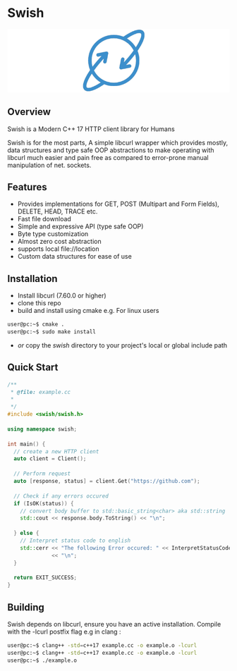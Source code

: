 # Swish
 ![](assets/icon.png) 
 
## Overview 
Swish is a Modern C++ 17 HTTP client library for Humans

Swish is for the most parts, A simple libcurl wrapper which provides mostly, data structures and type safe OOP abstractions to make operating with libcurl much easier and pain free as compared to error-prone manual manipulation of net. sockets.


## Features
- Provides implementations for GET, POST (Multipart and Form Fields), DELETE, HEAD, TRACE etc.
- Fast file download
- Simple and expressive API (type safe OOP)
- Byte type customization
- Almost zero cost abstraction
- supports local file://location
- Custom data structures for ease of use


## Installation
- Install libcurl (7.60.0 or higher)
- clone this repo
- build and install using cmake e.g. For linux users
	
```bash	
user@pc:~$ cmake .
user@pc:~$ sudo make install
```

- *or* copy the *swish* directory to your project's local or global include path


## Quick Start

```cpp
/**
 * @file: example.cc
 *
 */
#include <swish/swish.h>

using namespace swish;

int main() {
  // create a new HTTP client
  auto client = Client();

  // Perform request
  auto [response, status] = client.Get("https://github.com");

  // Check if any errors occured
  if (IsOK(status)) {
    // convert body buffer to std::basic_string<char> aka std::string
    std::cout << response.body.ToString() << "\n";

  } else {
    // Interpret status code to english
    std::cerr << "The following Error occured: " << InterpretStatusCode(status)
              << "\n";
  }

  return EXIT_SUCCESS;
}
```


## Building
Swish depends on libcurl, ensure you have an active installation.
Compile with the -lcurl postfix flag e.g in clang :
	
```bash
user@pc:~$ clang++ -std=c++17 example.cc -o example.o -lcurl
user@pc:~$ clang++ -std=c++17 example.cc -o example.o -lcurl
user@pc:~$ ./example.o
```
